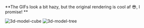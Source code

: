 **The GIFs look a bit hazy, but the original rendering is cool af 😎, I promise! **


![3d-model-cube](https://user-images.githubusercontent.com/23444642/91186901-2fc12680-e70d-11ea-8d44-41be8a7476cd.gif)
![3d-model-tree](https://user-images.githubusercontent.com/23444642/91186922-35b70780-e70d-11ea-86ed-f2feffc67cf5.gif)
